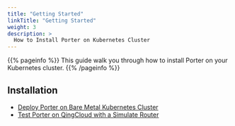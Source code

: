 ```yaml
---
title: "Getting Started"
linkTitle: "Getting Started"
weight: 3
description: >
  How to Install Porter on Kubernetes Cluster
---
```


{{% pageinfo %}}
This guide walk you through how to install Porter on your Kubernetes cluster.
{{% /pageinfo %}}

## Installation

- [Deploy Porter on Bare Metal Kubernetes Cluster](https://github.com/kubesphere/porter/blob/master/doc/deploy_baremetal.md)
- [Test Porter on QingCloud with a Simulate Router](https://github.com/kubesphere/porter/blob/master/doc/simulate_with_bird.md)
